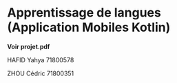 # Apprentissage de langues (Application Mobiles Kotlin)

**Voir projet.pdf**

HAFID Yahya 71800578

ZHOU Cédric 71800351
